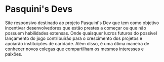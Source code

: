 # Pasquini's Devs
Site responsivo destinado ao projeto Pasquini's Dev que tem como objetivo incentivar desenvolvedores que estão prestes a começar ou que não possuem habilidades extensas. Onde quaisquer lucros futuros do possível lançamento do jogo contribuirão para o crescimento dos projetos e apoiarão instituições de caridade. Além disso, é uma ótima maneira de conhecer novos colegas que compartilham os mesmos interesses e paixões.